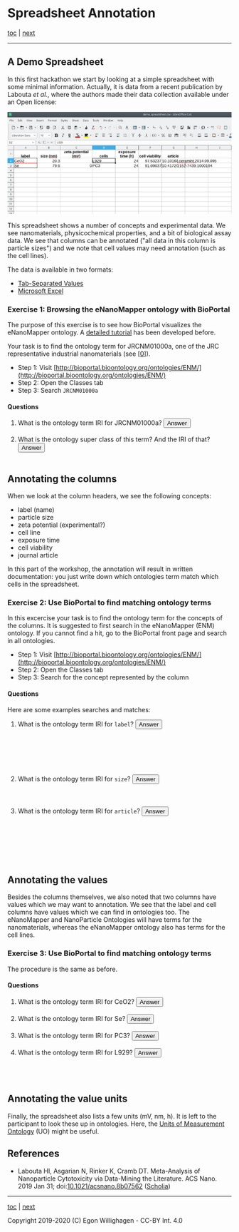 # Spreadsheet Annotation

[toc](./README.md) | [next](SpreadsheetAnnotation2.md)

<script>
  function toggleAnswer(id) {
  var answer = document.getElementById(id);
  if (answer.style.visibility === "hidden" ||
      answer.style.visibility === "none") {
    answer.style.visibility = "visible";
  } else {
    answer.style.visibility = "hidden";
  }
}
</script>

---

## A Demo Spreadsheet

In this first hackathon we start by looking at a simple spreadsheet with some minimal information. Actually,
it is data from a recent publication by Labouta *et al.*, where the authors made their data collection available under an Open license:

![Demo spreadsheet](demo_spreadsheet.png)

This spreadsheet shows a number of concepts and experimental data. We see nanomaterials, physicochemical properties,
and a bit of biological assay data. We see that columns can be annotated ("all data in this column is particle sizes")
and we note that cell values may need annotation (such as the cell lines).

The data is available in two formats:

* [Tab-Separated Values](demo_spreadsheet.tsv)
* [Microsoft Excel](demo_spreadsheet.xlsx)

### Exercise 1: Browsing the eNanoMapper ontology with BioPortal

The purpose of this exercise is to see how BioPortal visualizes the eNanoMapper ontology.
A [detailed tutorial](https://enanomapper.github.io/tutorials/BrowseOntology/Tutorial%20browsing%20eNM%20ontology.html)
has been developed before.

Your task is to find the ontology term for JRCNM01000a, one of the
JRC representative industrial nanomaterials (see [[0](https://doi.org/10.1016/J.YRTPH.2016.08.008)]).

* Step 1: Visit [http://bioportal.bioontology.org/ontologies/ENM/](http://bioportal.bioontology.org/ontologies/ENM/)
* Step 2: Open the Classes tab
* Step 3: Search `JRCNM01000a`

#### Questions

1. What is the ontology term IRI for JRCNM01000a? <button onclick="toggleAnswer('q1')">Answer</button><span id="q1" style="visibility: hidden"> http://purl.enanomapper.org/onto/ENM_9000074</span>
2. What is the ontology super class of this term? And the IRI of that?<button onclick="toggleAnswer('q2')">Answer</button><span id="q2" style="visibility: hidden"> titanium oxide nanoparticle, http://purl.bioontology.org/ontology/npo#NPO_1486</span>

## Annotating the columns

When we look at the column headers, we see the following concepts:

* label (name)
* particle size
* zeta potential (experimental?)
* cell line
* exposure time
* cell viability
* journal article

In this part of the workshop, the annotation will result in written documentation: you just write down
which ontologies term match which cells in the spreadsheet.

### Exercise 2: Use BioPortal to find matching ontology terms

In this excercise your task is to find the ontology term for the concepts of the columns.
It is suggested to first search in the eNanoMapper (ENM) ontology. If you cannot find a hit,
go to the BioPortal front page and search in all ontologies.

* Step 1: Visit [http://bioportal.bioontology.org/ontologies/ENM/](http://bioportal.bioontology.org/ontologies/ENM/)
* Step 2: Open the Classes tab
* Step 3: Search for the concept represented by the column

#### Questions

Here are some examples searches and matches:

1. What is the ontology term IRI for `label`? <button onclick="toggleAnswer('q3')">Answer</button><span id="q3" style="visibility: hidden"> It is not http://purl.obolibrary.org/obo/CHEBI_35209, which is reserved to chemical groups that are used as tracer, such as fluorescent groups. 'Name' is in the eNanoMapper ontology with IRI 	
http://ncicb.nci.nih.gov/xml/owl/EVS/Thesaurus.owl#C42614 and that is a good fit. Arguable, 'molecular entity name' is a better match, as it has more semantic meaning.</span>
2. What is the ontology term IRI for `size`? <button onclick="toggleAnswer('q4')">Answer</button><span id="q4" style="visibility: hidden"> Particle size is http://purl.bioontology.org/ontology/npo#NPO_1694 but one should wonder what kind of particle size was meant here? How was it measured? What is the shape of the particle?</span>
3. What is the ontology term IRI for `article`? <button onclick="toggleAnswer('q5')">Answer</button><span id="q5" style="visibility: hidden"> First, the label is slightlt misleading. The values in this column are not articles, but they are Digital Object Identifiers (DOIs). The closest match in ENM is 'descriptor': http://purl.enanomapper.org/onto/ENM_8000019 but the OBI has a specific term for DOi with IRI http://purl.obolibrary.org/obo/OBI_0002110 (found via the BioPortal front page search).</span>

## Annotating the values

Besides the columns themselves, we also noted that two columns have values which we may want to annotation.
We see that the label and cell columns have values which we can find in ontologies too. The eNanoMapper and
NanoParticle Ontologies will have terms for the nanomaterials, whereas the eNanoMapper ontology also has
terms for the cell lines.

### Exercise 3: Use BioPortal to find matching ontology terms

The procedure is the same as before.

#### Questions

1. What is the ontology term IRI for CeO2? <button onclick="toggleAnswer('q10')">Answer</button><span id="q10" style="visibility: hidden"> http://purl.enanomapper.org/onto/ENM_9000006</span>
2. What is the ontology term IRI for Se? <button onclick="toggleAnswer('q11')">Answer</button><span id="q11" style="visibility: hidden"> http://purl.enanomapper.org/onto/ENM_9000244</span>
3. What is the ontology term IRI for PC3? <button onclick="toggleAnswer('q12')">Answer</button><span id="q12" style="visibility: hidden"> http://www.ebi.ac.uk/efo/EFO_0002074</span>
4. What is the ontology term IRI for L929? <button onclick="toggleAnswer('q13')">Answer</button><span id="q13" style="visibility: hidden"> The current eNanoMapper ontology does not have this cell line, but the Cell Line Ontology does: http://purl.obolibrary.org/obo/CLO_0007219 You can find this term by searching for L929 on the BioPortal front page.</span>

## Annotating the value units

Finally, the spreadsheet also lists a few units (mV, nm, h). It is left to the participant to look these up
in ontologies. Here, the [Units of Measurement Ontology](http://bioportal.bioontology.org/ontologies/UO/)
(UO) might be useful.

## References

* Labouta HI, Asgarian N, Rinker K, Cramb DT. Meta-Analysis of Nanoparticle Cytotoxicity via Data-Mining the Literature. ACS Nano. 2019 Jan 31; doi:[10.1021/acsnano.8b07562](https://doi.org/10.1021/acsnano.8b07562) ([Scholia](https://scholia.toolforge.org/work/Q69534939))

---

[toc](./README.md) | [next](SpreadsheetAnnotation2.md)

Copyright 2019-2020 (C) Egon Willighagen - CC-BY Int. 4.0
